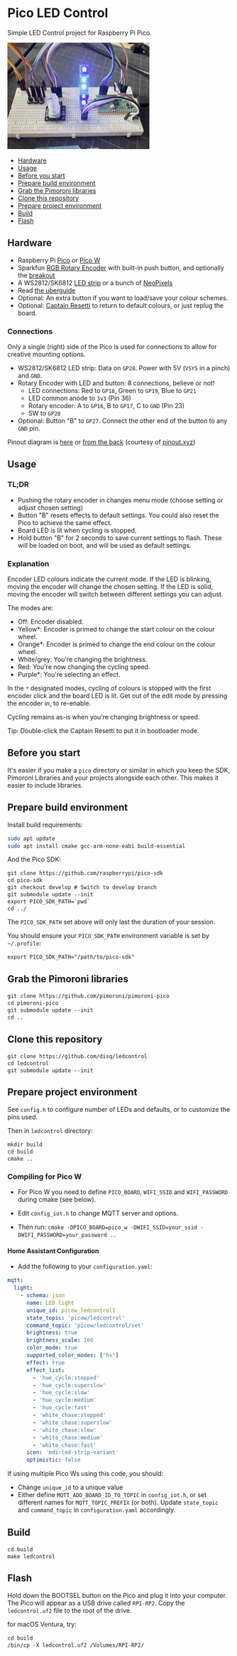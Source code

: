 # Pico LED Control

Simple LED Control project for Raspberry Pi Pico.

![image](./doc/cycle.gif)

- [Hardware](#hardware)
- [Usage](#usage)
- [Before you start](#before-you-start)
- [Prepare build environment](#prepare-build-environment)
- [Grab the Pimoroni libraries](#grab-the-pimoroni-libraries)
- [Clone this repository](#clone-this-repository)
- [Prepare project environment](#prepare-project-environment)
- [Build](#build)
- [Flash](#flash)

## Hardware

- Raspberry Pi [Pico](https://shop.pimoroni.com/products/raspberry-pi-pico) or [Pico W](https://shop.pimoroni.com/products/raspberry-pi-pico-w)
- Sparkfun [RGB Rotary Encoder](https://shop.pimoroni.com/products/rotary-encoder-illuminated-rgb) with built-in push button, and optionally the [breakout](https://shop.pimoroni.com/products/sparkfun-rotary-encoder-breakout-illuminated-rg-rgb)
- A WS2812/SK6812 [LED strip](https://shop.pimoroni.com/collections/components?tags=LED%20Strip) or a bunch of [NeoPixels](https://www.adafruit.com/category/168)
- Read [the uberguide](https://learn.adafruit.com/adafruit-neopixel-uberguide)
- Optional: An extra button if you want to load/save your colour schemes.
- Optional: [Captain Resetti](https://shop.pimoroni.com/products/captain-resetti-pico-reset-button) to return to default colours, or just replug the board.

### Connections

Only a single (right) side of the Pico is used for connections to allow for creative mounting options.

- WS2812/SK6812 LED strip: Data on `GP28`. Power with 5V (`VSYS` in a pinch) and `GND`.
- Rotary Encoder with LED and button: 8 connections, believe or not!
  - LED connections: Red to `GP18`, Green to `GP19`, Blue to `GP21`
  - LED common anode to `3v3` (Pin 36)
  - Rotary encoder: A to `GP16`, B to `GP17`, C to `GND` (Pin 23)
  - SW to `GP20`
- Optional: Button "B" to `GP27`. Connect the other end of the button to any `GND` pin.

Pinout diagram is [here](./doc/pinout.png) or [from the back](./doc/pinout-back.png) (courtesy of [pinout.xyz](https://pico.pinout.xyz/))

## Usage

### TL;DR
- Pushing the rotary encoder in changes menu mode (choose setting or adjust chosen setting)
- Button "B" resets effects to default settings. You could also reset the Pico to achieve the same effect.
- Board LED is lit when cycling is stopped.
- Hold button "B" for 2 seconds to save current settings to flash. These will be loaded on boot, and will be used as default settings.

### Explanation

Encoder LED colours indicate the current mode. If the LED is blinking, moving the encoder will change the chosen setting. If the LED is solid, moving the encoder will switch between different settings you can adjust.

The modes are:

- Off: Encoder disabled.
- Yellow*: Encoder is primed to change the start colour on the colour wheel.
- Orange*: Encoder is primed to change the end colour on the colour wheel.
- White/grey: You're changing the brightness.
- Red: You're now changing the cycling speed.
- Purple*: You're selecting an effect.

In the `*` designated modes, cycling of colours is stopped with the first encoder click and the board LED is lit. Get out of the edit mode by pressing the encoder in, to re-enable.

Cycling remains as-is when you're changing brightness or speed.

Tip: Double-click the Captain Resetti to put it in bootloader mode.

## Before you start

It's easier if you make a `pico` directory or similar in which you keep the SDK, Pimoroni Libraries and your projects alongside each other. This makes it easier to include libraries.

## Prepare build environment

Install build requirements:

```bash
sudo apt update
sudo apt install cmake gcc-arm-none-eabi build-essential
```

And the Pico SDK:

```
git clone https://github.com/raspberrypi/pico-sdk
cd pico-sdk
git checkout develop # Switch to develop branch
git submodule update --init
export PICO_SDK_PATH=`pwd`
cd ../
```

The `PICO_SDK_PATH` set above will only last the duration of your session.

You should ensure your `PICO_SDK_PATH` environment variable is set by `~/.profile`:

```
export PICO_SDK_PATH="/path/to/pico-sdk"
```

## Grab the Pimoroni libraries

```
git clone https://github.com/pimoroni/pimoroni-pico
cd pimoroni-pico
git submodule update --init
cd ..
```

## Clone this repository

```
git clone https://github.com/disq/ledcontrol
cd ledcontrol
git submodule update --init
```

## Prepare project environment

See `config.h` to configure number of LEDs and defaults, or to customize the pins used.

Then in `ledcontrol` directory:

```
mkdir build
cd build
cmake ..
```

### Compiling for Pico W

- For Pico W you need to define `PICO_BOARD`, `WIFI_SSID` and `WIFI_PASSWORD` during cmake (see below).

- Edit `config_iot.h` to change MQTT server and options.

- Then run:
`cmake -DPICO_BOARD=pico_w -DWIFI_SSID=your_ssid -DWIFI_PASSWORD=your_password ..`

#### Home Assistant Configuration

- Add the following to your `configuration.yaml`:

```yaml
mqtt:
  light:
    - schema: json
      name: LED light
      unique_id: picow_ledcontrol1
      state_topic: 'picow/ledcontrol'
      command_topic: 'picow/ledcontrol/set'
      brightness: true
      brightness_scale: 100
      color_mode: true
      supported_color_modes: ["hs"]
      effect: true
      effect_list:
        - 'hue_cycle:stopped'
        - 'hue_cycle:superslow'
        - 'hue_cycle:slow'
        - 'hue_cycle:medium'
        - 'hue_cycle:fast'
        - 'white_chase:stopped'
        - 'white_chase:superslow'
        - 'white_chase:slow'
        - 'white_chase:medium'
        - 'white_chase:fast'
      icon: 'mdi:led-strip-variant'
      optimistic: false
```

If using multiple Pico Ws using this code, you should:

- Change `unique_id` to a unique value
- Either define `MQTT_ADD_BOARD_ID_TO_TOPIC` in `config_iot.h`, or set different names for `MQTT_TOPIC_PREFIX` (or both). Update `state_topic` and `command_topic` in `configuration.yaml` accordingly.


## Build

```
cd build
make ledcontrol
```

## Flash

Hold down the BOOTSEL button on the Pico and plug it into your computer. The Pico will appear as a USB drive called `RPI-RP2`. Copy the `ledcontrol.uf2` file to the root of the drive.

for macOS Ventura, try:
```
cd build
/bin/cp -X ledcontrol.uf2 /Volumes/RPI-RP2/
```
